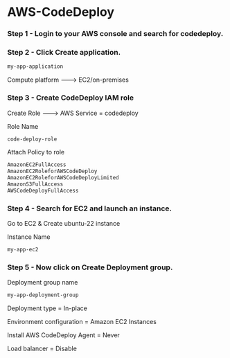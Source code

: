 # AWS-CodeDeploy

### Step 1 - Login to your AWS console and search for codedeploy.

### Step 2 - Click Create application.

```sh
my-app-application
```

Compute platform   --->  EC2/on-premises

### Step 3 - Create CodeDeploy IAM role

Create Role   --->  AWS Service = codedeploy

Role Name
```sh
code-deploy-role
```

Attach Policy to role

```sh
AmazonEC2FullAccess
AmazonEC2RoleforAWSCodeDeploy
AmazonEC2RoleforAWSCodeDeployLimited
AmazonS3FullAccess
AWSCodeDeployFullAccess
```

### Step 4 - Search for EC2 and launch an instance.

Go to EC2 & Create ubuntu-22 instance

Instance Name

```sh
my-app-ec2
```

### Step 5 - Now click on Create Deployment group.

Deployment group name

```sh
my-app-deployment-group
```

Deployment type = In-place

Environment configuration =  Amazon EC2 Instances

Install AWS CodeDeploy Agent  =  Never

Load balancer  =  Disable
